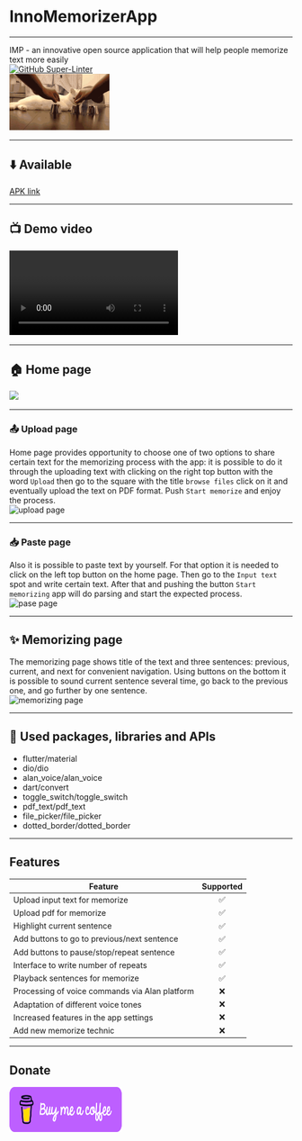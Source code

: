 # InnoMemorizerApp
___

IMP - an innovative open source application that will help people memorize text more easily \
[![GitHub Super-Linter](https://github.com/InnoSWP/InnoMemorizerApp/workflows/Lint%20Code%20Base/badge.svg)](https://github.com/marketplace/actions/super-linter) \
<img src="assets/images/gif.gif" height="100"/></h1>

___
## ⬇️ Available
[APK link](https://drive.google.com/file/d/15I3s-XHqV14yyn8KTOzr_W4EnYBbq7Mh/view?usp=sharing)

___
## 📺 Demo video
![demo video](screens/demo.mp4)

___
## 🏠 Home page
![](screens/home.png)
___
### 📤 Upload page
Home page provides opportunity to choose one of two options to share certain text for the memorizing process with the app: it is possible to do it through the uploading text with clicking on the right top button with the word `Upload` then go to the square with the title `browse files` click on it and eventually upload the text on PDF format. Push `Start memorize` and enjoy the process.\
![upload page](![](screens/upload.png)) 

___
### 📥 Paste page 
Also it is possible to paste text by yourself. For that option it is needed to click on the left top button on the home page. Then go to the `Input text` spot and write certain text. After that and pushing the button `Start memorizing` app will do parsing and start the expected process.\
![pase page](screens/paste.png)

___
## ✨ Memorizing page
The memorizing page shows title of the text and three sentences: previous, current, and next for convenient navigation. Using buttons on the bottom it is possible to sound current sentence several time, go back to the previous one, and go further by one sentence.\
![memorizing page](screens/memorize.png)

___
## 🔭 Used packages, libraries and APIs
- flutter/material
- dio/dio
- alan_voice/alan_voice
- dart/convert
- toggle_switch/toggle_switch
- pdf_text/pdf_text
- file_picker/file_picker
- dotted_border/dotted_border

___
## Features

| Feature                                       | Supported | 
|-----------------------------------------------|:---------:|
| Upload input text for memorize                |     ✅     |
| Upload pdf for memorize                       |     ✅     |
| Highlight current sentence                    |     ✅     |
| Add buttons to go to previous/next sentence   |     ✅     |
| Add buttons to pause/stop/repeat sentence     |     ✅     |
| Interface to write number of repeats          |     ✅     |
| Playback sentences for memorize               |     ✅     |
| Processing of voice commands via Alan platform|     ❌     |
| Adaptation of different voice tones           |     ❌     |
| Increased features in the app settings        |     ❌     |
| Add new memorize technic                      |     ❌     |

___
## Donate

<img src="assets/icons/violet-button.png" data-canonical-src="https://www.buymeacoffee.com/timurx4041" width="200" height="80"/>
